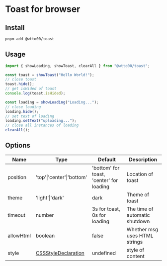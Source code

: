 # Toast for browser

## Install

```bash
pnpm add @wtto00/toast
```

## Usage

```js
import { showLoading, showToast, clearAll } from "@wtto00/toast";

const toast = showToast("Hello World!");
// close toast
toast.hide();
// get isHided of toast
console.log(toast.isHided);

const loading = showLoading("Loading...");
// close loading
loading.hide();
// set text of loading
loading.setText("uploading...");
// close all instances of loading
clearAll();
```

## Options

| Name      | Type                                                                                        | Default                                  | Description                    |
| --------- | ------------------------------------------------------------------------------------------- | ---------------------------------------- | ------------------------------ |
| position  | 'top'\|'center'\|'bottom'                                                                   | 'bottom' for toast, 'center' for loading | Location of toast              |
| theme     | 'light'\|'dark'                                                                             | dark                                     | Theme of toast                 |
| timeout   | number                                                                                      | 3s for toast, 0s for loading             | The time of automatic shutdown |
| allowHtml | boolean                                                                                     | false                                    | Whether msg uses HTML strings  |
| style     | [CSSStyleDeclaration](https://developer.mozilla.org/zh-CN/docs/Web/API/CSSStyleDeclaration) | undefined                                | style of content               |
